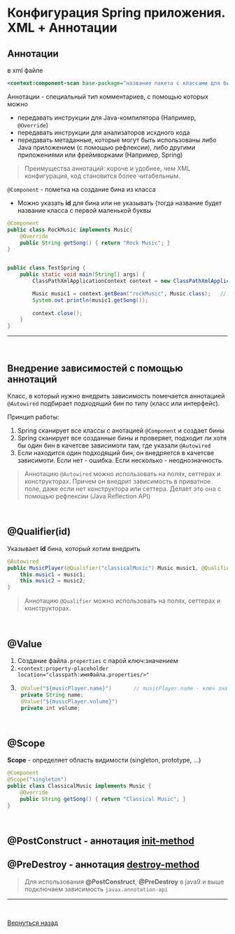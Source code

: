 # Конфигурация Spring приложения. XML + Аннотации

<a name="annotation"></a>
## Аннотации

в xml файле
```xml
<context:component-scan base-package="название пакета с классами для бинов" />
```

Аннотации - специальный тип комментариев, с помощью которых можно
+ передавать инструкции для Java-компилятора (Например, `@Override`)
+ передавать инструкции для анализаторов исхдного кода
+ передавать метаданные, которые могут быть использованы либо Java приложением (с помощью рефлексии), либо другими приложениями или фреймворками (Например, Spring)

> Преимущества аннотаций: короче и удобнее, чем XML конфигурация, код становится более читабельным.

`@Component` - пометка на создание бина из класса

+ Можно указать **id** для бина или не указывать (тогда название будет название класса с первой маленькой буквы


```Java
@Component
public class RockMusic implements Music{
    @Override
    public String getSong() { return "Rock Music"; }
}


public class TestSpring {
    public static void main(String[] args) {
        ClassPathXmlApplicationContext context = new ClassPathXmlApplicationContext("applicationContext.xml");

        Music music1 = context.getBean("rockMusic", Music.class);   // получаем бин с помощью анотации @Component
        System.out.println(music1.getSong());
        
        context.close();
    }
}
```
___

<br>

<a name="implanat"></a>
## Внедрение зависимостей с помощью аннотаций

Класс, в который нужно внедрить зависимость помечается аннотацией `@Autowired` подбирает подходящий бин по типу (класс или интерфейс).

Принцип работы:
1. Spring сканирует все классы с анотацией `@Component` и создает бины
2. Spring сканирует все созданные бины и проверяет, подходит ли хотя бы один бин в качетсве зависимоти там, где указали `@Autowired`
3. Если находится один подходящий бин, он внедряется в качетсве зависимоти. Если нет - ошибка. Если несколько - неоднозначность.

> Аннотацию `@Autowired` можно использовать на полях, сеттерах и конструкторах. Причем он внедрит зависимость в приватное поле, даже если нет конструктора или сеттера. Делает это она с помощью рефлексии (Java Reflection API)

<br>

## @Qualifier(id)

Указывает **id** бина, который хотим внедрить

```Java
@Autowired
public MusicPlayer(@Qualifier("classicalMusic") Music music1, @Qualifier("rockMusic") Music music2) {
    this.music1 = music1;
    this.music2 = music2;
}
``` 

> Аннотацию `@Qualifier` можно использовать на полях, сеттерах и конструкторах. 

<br>

## @Value

1. Создание файла`.properties` с парой ключ:значением
2. `<context:property-placeholder location="classpath:имяФайла.properties/>"`
3. ```Java
    @Value("${musicPlayer.name}")       // musicPlayer.name - ключ значения в файле .properties
    private String name;
    @Value("${musicPlayer.volume}")
    private int volume;
    ```

<br>

## @Scope

**Scope** - определяет область видимости (singleton, prototype, ...)

```Java
@Component
@Scope("singleton")
public class ClassicalMusic implements Music {
    @Override
    public String getSong() { return "Classical Music"; }
}
```

<br>

## @PostConstruct - аннотация [init-method](#indemethod)

## @PreDestroy - аннотация [destroy-method](#indemethod)

> Для использования **@PostConstruct**, **@PreDestroy** в java9 и выше подключаем зависимость `javax.annotation-api`

___

<br>

[Вернуться назад](../../../README.md)